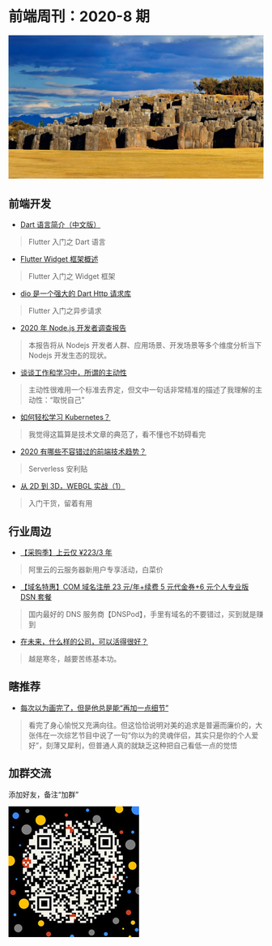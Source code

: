 # 前端周刊：2020-8 期

[![](/img/bing/20200506.png?imageView2/2/w/960)](https://cn.bing.com/search?q=印加要塞)

## 前端开发

- [Dart 语言简介（中文版）](https://www.dartcn.com/guides/language/language-tour)

> Flutter 入门之 Dart 语言

- [Flutter Widget 框架概述](https://flutterchina.club/widgets-intro/)

> Flutter 入门之 Widget 框架

- [dio 是一个强大的 Dart Http 请求库](https://github.com/flutterchina/dio/blob/master/README-ZH.md)

> Flutter 入门之异步请求

- [2020 年 Node.js 开发者调查报告](https://zhuanlan.zhihu.com/p/131377284?utm_source=wechat_session&utm_medium=social&utm_oi=27046294061056)

> 本报告将从 Nodejs 开发者人群、应用场景、开发场景等多个维度分析当下 Nodejs 开发生态的现状。

- [谈谈工作和学习中，所谓的主动性](https://mp.weixin.qq.com/s?__biz=MzI0MjA1Mjg2Ng==&mid=2649869653&idx=1&sn=fb423235bc07684f37c790402168a173)

> 主动性很难用一个标准去界定，但文中一句话非常精准的描述了我理解的主动性：“取悦自己”

- [如何轻松学习 Kubernetes？](https://mp.weixin.qq.com/s?__biz=MzIzOTU0NTQ0MA==&mid=2247495578&idx=1&sn=54596ddaa9729d4d4dea68bf54e3baab)

> 我觉得这篇算是技术文章的典范了，看不懂也不妨碍看完

- [2020 有哪些不容错过的前端技术趋势？](https://mp.weixin.qq.com/s?__biz=MzIzOTU0NTQ0MA==&mid=2247495697&idx=1&sn=2504eb23aea858e985eb912f6817d53e)

> Serverless 安利贴

- [从 2D 到 3D，WEBGL 实战（1）](https://mp.weixin.qq.com/s?__biz=MzU5MjczNTg2MQ==&mid=2247484756&idx=1&sn=f53570e57bc150ae88f6def609adaf45)

> 入门干货，留着有用

## 行业周边

- [【采购季】上云仅 ¥223/3 年](https://www.aliyun.com/sale-season/2020/procurement-new-members?userCode=y31qmczl)

> 阿里云的云服务器新用户专享活动，白菜价

- [【域名特惠】COM 域名注册 23 元/年+续费 5 元代金券+6 元个人专业版 DSN 套餐](https://www.dnspod.cn/promo/domainscarnival?promo_code=3LIUUR11729&source=sharelink&from=link)

> 国内最好的 DNS 服务商【DNSPod】，手里有域名的不要错过，买到就是赚到

- [在未来，什么样的公司，可以活得很好？](https://mp.weixin.qq.com/s?__biz=MjM5NjM5MjQ4MQ==&mid=2651621996&idx=1&sn=076ace3506f5518bba2747017d752a8c)

> 越是寒冬，越要苦练基本功。

## 瞎推荐

- [每次以为画完了，但是他总是能“再加一点细节”](https://www.zhihu.com/zvideo/1237464841834303488?utm_source=wechat_session&utm_medium=social&utm_oi=27046294061056)

> 看完了身心愉悦又充满向往。但这恰恰说明对美的追求是普遍而廉价的，大张伟在一次综艺节目中说了一句“你以为的灵魂伴侣，其实只是你的个人爱好”，刻薄又犀利，但普通人真的就缺乏这种把自己看低一点的觉悟

## 加群交流

添加好友，备注“加群”

![refned_x](/img/a/refined-x.jpg)
